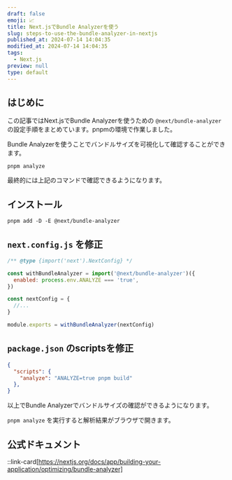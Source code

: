 ```yaml
---
draft: false
emoji: 📈
title: Next.jsでBundle Analyzerを使う
slug: steps-to-use-the-bundle-analyzer-in-nextjs
published_at: 2024-07-14 14:04:35
modified_at: 2024-07-14 14:04:35
tags:
  - Next.js
preview: null
type: default
---
```


## はじめに

この記事ではNext.jsでBundle Analyzerを使うための `@next/bundle-analyzer` の設定手順をまとめています。pnpmの環境で作業しました。

Bundle Analyzerを使うことでバンドルサイズを可視化して確認することができます。

```sh:Terminal
pnpm analyze
```

最終的には上記のコマンドで確認できるようになります。

## インストール

```sh:Terminal
pnpm add -D -E @next/bundle-analyzer
```

## `next.config.js` を修正

```javascript:next.config.js
/** @type {import('next').NextConfig} */

const withBundleAnalyzer = import('@next/bundle-analyzer')({
  enabled: process.env.ANALYZE === 'true',
})

const nextConfig = {
  //...
}

module.exports = withBundleAnalyzer(nextConfig)
```

## `package.json` のscriptsを修正

```json:package.json
{
  "scripts": {
    "analyze": "ANALYZE=true pnpm build"
  },
}
```

以上でBundle Analyzerでバンドルサイズの確認ができるようになります。

`pnpm analyze` を実行すると解析結果がブラウザで開きます。

## 公式ドキュメント

::link-card[https://nextjs.org/docs/app/building-your-application/optimizing/bundle-analyzer]
